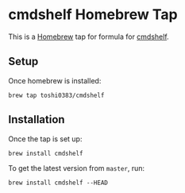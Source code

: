 # cmdshelf Homebrew Tap

This is a [Homebrew](http://brew.sh) tap for formula for [cmdshelf](https://github.com/toshi0383/cmdshelf).

## Setup

Once homebrew is installed:

```
brew tap toshi0383/cmdshelf
```

## Installation

Once the tap is set up:

```
brew install cmdshelf
```

To get the latest version from `master`, run:

```
brew install cmdshelf --HEAD
```
